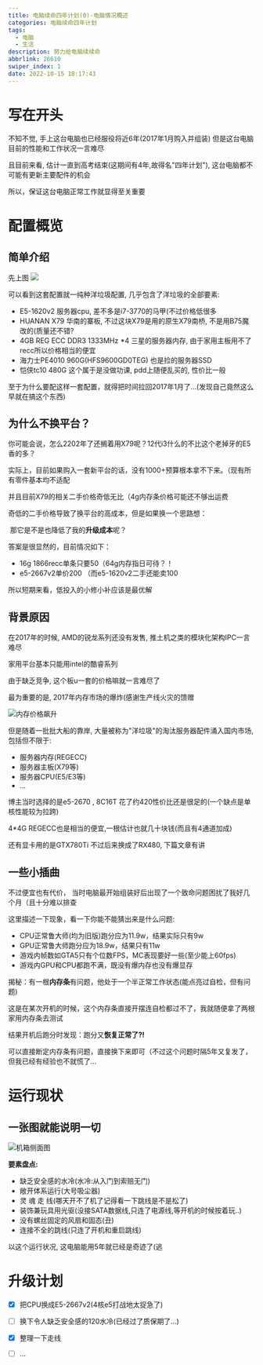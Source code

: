 ```yaml
---
title: 电脑续命四年计划(0)-电脑情况概述
categories: 电脑续命四年计划
tags:
  - 电脑
  - 生活
description: 努力给电脑续续命
abbrlink: 26610
swiper_index: 1
date: 2022-10-15 18:17:43
---
```


# 写在开头
  不知不觉, 手上这台电脑也已经服役将近6年(2017年1月购入并组装) 但是这台电脑目前的性能和工作状况一言难尽

且目前来看, 估计一直到高考结束(这期间有4年,故得名"四年计划"), 这台电脑都不可能有更新主要配件的机会

所以，保证这台电脑正常工作就显得至关重要

# 配置概览
  ## 简单介绍
  先上图
  ![](https://cdn.jsdelivr.net/npm/cqlkc_img@1.0.5/img/a5.webp)

  可以看到这套配置就一纯种洋垃圾配置, 几乎包含了洋垃圾的全部要素:
  - E5-1620v2 服务器cpu, 差不多是i7-3770的马甲(不过价格低很多
  - HUANAN X79 华南的寨板, 不过这块X79是用的原生X79南桥, 不是用B75魔改的(质量还不错?
  - 4GB REG ECC DDR3 1333MHz *4  三星的服务器内存, 由于家用主板用不了recc所以价格相当的便宜
  - 海力士PE4010 960G(HFS9600GD0TEG) 也是捡的服务器SSD
  - 恺侠tc10 480G 这个属于是没做功课, pdd上随便乱买的, 性价比一般

  至于为什么要配这样一套配置，就得把时间拉回2017年1月了...(发现自己竟然这么早就在搞这个东西)

## 为什么不换平台？

​	你可能会说，怎么2202年了还搁着用X79呢？12代i3什么的不比这个老掉牙的E5香的多？

实际上，目前如果购入一套新平台的话，没有1000+预算根本拿不下来。（现有所有零件基本均不适配

并且目前X79的相关二手价格奇低无比（4g内存条价格可能还不够出运费

奇低的二手价格导致了换平台的高成本，但是如果换一个思路想：

​	那它是不是也降低了我的**升级成本**呢？

答案是很显然的，目前情况如下：

- 16g 1866recc单条只要50（64g内存指日可待？！
- e5-2667v2单价200 （而e5-1620v2二手还能卖100

所以短期来看，低投入的小修小补应该是最优解

  ## 背景原因

  在2017年的时候, AMD的锐龙系列还没有发售, 推土机之类的模块化架构IPC一言难尽

  家用平台基本只能用intel的酷睿系列

  由于缺乏竞争, 这个板u一套的价格嘛就一言难尽了

  最为重要的是, 2017年内存市场的爆炸(感谢生产线火灾的馈赠

  ![内存价格飙升](https://cdn.jsdelivr.net/npm/cqlkc_img@1.0.6/img/memory-increasing-price.webp)

  但是随着一批批大船的靠岸, 大量被称为"洋垃圾"的淘汰服务器配件涌入国内市场, 包括但不限于:
  - 服务器内存(REGECC)
  - 服务器主板(X79等)
  - 服务器CPU(E5/E3等)
  - ...

  博主当时选择的是e5-2670 , 8C16T 花了约420性价比还是很足的(一个缺点是单核性能较为拉跨)

  4*4G REGECC也是相当的便宜,一根估计也就几十块钱(而且有4通道加成)

  还有显卡用的是GTX780Ti   不过后来换成了RX480, 下篇文章有讲

## 一些小插曲

不过便宜也有代价， 当时电脑最开始组装好后出现了一个致命问题困扰了我好几个月（且十分难以排查

这里描述一下现象，看一下你能不能猜出来是什么问题:

- CPU正常鲁大师(均为旧版)跑分应为11.9w，结果实际只有9w
- GPU正常鲁大师跑分应为18.9w，结果只有11w
- 游戏内帧数如GTA5只有个位数FPS，MC表现要好一些(至少能上60fps)
- 游戏内GPU和CPU都跑不满，既没有爆内存也没有爆显存

揭秘：有一根**内存条**有问题，他处于一个半正常工作状态(能点亮过自检，但有问题)

这是在某次开机的时候，这个内存条直接开摆连自检都过不了，我就随便拿了两根家用内存条去测试

结果开机后跑分时发现：跑分又**恢复正常了?!**

可以直接断定内存条有问题，直接换下来即可（不过这个问题时隔5年又复发了，但我已经有经验也不就慌了...

# 运行现状
  ## 一张图就能说明一切
  ![机箱侧面图](https://cdn.jsdelivr.net/npm/cqlkc_img@1.0.7/img/DSC_0385.webp)

  **要素盘点:**
  - 缺乏安全感的水冷(水冷:从入门到索赔无门)
  - 敞开体系运行(大号吸尘器)
  - 灵 魂 走 线(哪天开不了机了记得看一下跳线是不是松了)
  - 装饰兼玩具用光驱(没接SATA数据线,只连了电源线,等开机的时候按着玩..)
  - 没有螺丝固定的风扇和固态(丑)
  - 连接不全的跳线(只连了开机和重启跳线)

以这个运行状况, 这电脑能用5年就已经是奇迹了(逃
# 升级计划
  - [x] 把CPU换成E5-2667v2(4核e5打战地太捉急了)
  - [ ] 换下令人缺乏安全感的120水冷(已经过了质保期了...)
  - [x] 整理一下走线
  - [ ] ...



  

  











